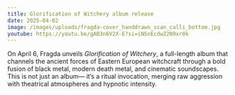 ```yaml
---
title: Glorification of Witchery album release
date: 2025-04-02
image: /images/uploads/fragda-cover_handdrawn_scan_calli_bottom.jpg
youtube: https://youtu.be/gAB3n6V2X-E?si=iN5nEcdwZ2N9xr0k
---
```

On April 6, Fragda unveils *Glorification of Witchery*, a full-length album that channels the ancient forces of Eastern European witchcraft through a bold fusion of black metal, modern death metal, and cinematic soundscapes. This is not just an album— it’s a ritual invocation, merging raw aggression with theatrical atmospheres and hypnotic intensity.